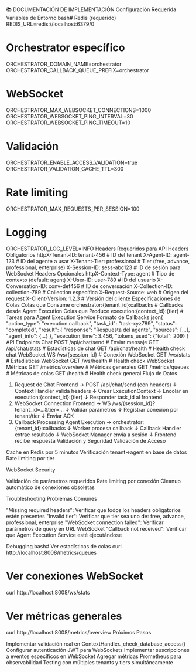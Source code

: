 📚 DOCUMENTACIÓN DE IMPLEMENTACIÓN
Configuración Requerida
Variables de Entorno
bash# Redis (requerido)
REDIS_URL=redis://localhost:6379/0

# Orchestrator específico
ORCHESTRATOR_DOMAIN_NAME=orchestrator
ORCHESTRATOR_CALLBACK_QUEUE_PREFIX=orchestrator

# WebSocket
ORCHESTRATOR_MAX_WEBSOCKET_CONNECTIONS=1000
ORCHESTRATOR_WEBSOCKET_PING_INTERVAL=30
ORCHESTRATOR_WEBSOCKET_PING_TIMEOUT=10

# Validación
ORCHESTRATOR_ENABLE_ACCESS_VALIDATION=true
ORCHESTRATOR_VALIDATION_CACHE_TTL=300

# Rate limiting
ORCHESTRATOR_MAX_REQUESTS_PER_SESSION=100

# Logging
ORCHESTRATOR_LOG_LEVEL=INFO
Headers Requeridos para API
Headers Obligatorios
httpX-Tenant-ID: tenant-456          # ID del tenant
X-Agent-ID: agent-123            # ID del agente a usar
X-Tenant-Tier: professional     # Tier (free, advance, professional, enterprise)
X-Session-ID: sess-abc123        # ID de sesión para WebSocket
Headers Opcionales
httpX-Context-Type: agent            # Tipo de contexto (default: agent)
X-User-ID: user-789              # ID del usuario
X-Conversation-ID: conv-def456   # ID de conversación
X-Collection-ID: collection-789  # Collection específica
X-Request-Source: web            # Origen del request
X-Client-Version: 1.2.3          # Versión del cliente
Especificaciones de Colas
Colas que Consume
orchestrator:{tenant_id}:callbacks     # Callbacks desde Agent Execution
Colas que Produce
execution:{context_id}:{tier}           # Tareas para Agent Execution Service
Formato de Callbacks
json{
  "action_type": "execution.callback",
  "task_id": "task-xyz789",
  "status": "completed",
  "result": {
    "response": "Respuesta del agente",
    "sources": [...],
    "agent_info": {...}
  },
  "execution_time": 3.456,
  "tokens_used": {"total": 209}
}
API Endpoints
Chat
POST /api/chat/send              # Enviar mensaje
GET /api/chat/stats              # Estadísticas de chat
GET /api/chat/health             # Health check chat
WebSocket
WS /ws/{session_id}              # Conexión WebSocket
GET /ws/stats                    # Estadísticas WebSocket
GET /ws/health                   # Health check WebSocket
Métricas
GET /metrics/overview            # Métricas generales
GET /metrics/queues              # Métricas de colas
GET /health                      # Health check general
Flujo de Datos
1. Request de Chat
Frontend → POST /api/chat/send (con headers)
↓
Context Handler valida headers
↓ 
Crear ExecutionContext
↓
Encolar en execution:{context_id}:{tier}
↓
Responder task_id al frontend
2. WebSocket Connection
Frontend → WS /ws/{session_id}?tenant_id=...&tier=...
↓
Validar parámetros
↓
Registrar conexión por tenant/tier
↓
Enviar ACK
3. Callback Processing
Agent Execution → orchestrator:{tenant_id}:callbacks
↓
Worker procesa callback
↓
Callback Handler extrae resultado
↓
WebSocket Manager envía a sesión
↓
Frontend recibe respuesta
Validación y Seguridad
Validación de Acceso

Cache en Redis por 5 minutos
Verificación tenant→agent en base de datos
Rate limiting por tier

WebSocket Security

Validación de parámetros requeridos
Rate limiting por conexión
Cleanup automático de conexiones obsoletas

Troubleshooting
Problemas Comunes

"Missing required headers": Verificar que todos los headers obligatorios estén presentes
"Invalid tier": Verificar que tier sea uno de: free, advance, professional, enterprise
"WebSocket connection failed": Verificar parámetros de query en URL WebSocket
"Callback not received": Verificar que Agent Execution Service esté ejecutándose

Debugging
bash# Ver estadísticas de colas
curl http://localhost:8008/metrics/queues

# Ver conexiones WebSocket
curl http://localhost:8008/ws/stats

# Ver métricas generales
curl http://localhost:8008/metrics/overview
Próximos Pasos

Implementar validación real en ContextHandler._check_database_access()
Configurar autenticación JWT para WebSockets
Implementar suscripciones a eventos específicos en WebSocket
Agregar métricas Prometheus para observabilidad
Testing con múltiples tenants y tiers simultáneamente